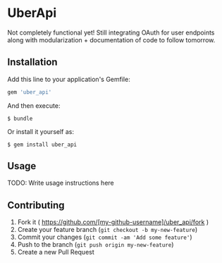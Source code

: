 # UberApi
Not completely functional yet! Still integrating OAuth for user endpoints along with modularization + documentation of code to follow
tomorrow.


## Installation

Add this line to your application's Gemfile:

```ruby
gem 'uber_api'
```

And then execute:

    $ bundle

Or install it yourself as:

    $ gem install uber_api

## Usage

TODO: Write usage instructions here

## Contributing

1. Fork it ( https://github.com/[my-github-username]/uber_api/fork )
2. Create your feature branch (`git checkout -b my-new-feature`)
3. Commit your changes (`git commit -am 'Add some feature'`)
4. Push to the branch (`git push origin my-new-feature`)
5. Create a new Pull Request
